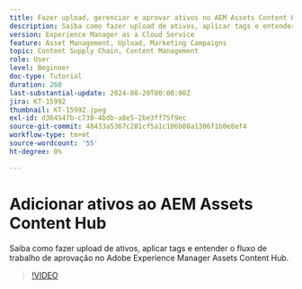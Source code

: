 ```yaml
---
title: Fazer upload, gerenciar e aprovar ativos no AEM Assets Content Hub
description: Saiba como fazer upload de ativos, aplicar tags e entender o fluxo de trabalho de aprovação no Adobe Experience Manager Assets Content Hub.
version: Experience Manager as a Cloud Service
feature: Asset Management, Upload, Marketing Campaigns
topic: Content Supply Chain, Content Management
role: User
level: Beginner
doc-type: Tutorial
duration: 260
last-substantial-update: 2024-08-20T00:00:00Z
jira: KT-15992
thumbnail: KT-15992.jpeg
exl-id: d364547b-c738-4bdb-a8e5-2be3ff75f9ec
source-git-commit: 48433a5367c281cf5a1c106b08a1306f1b0e8ef4
workflow-type: tm+mt
source-wordcount: '55'
ht-degree: 0%

---
```


# Adicionar ativos ao AEM Assets Content Hub

Saiba como fazer upload de ativos, aplicar tags e entender o fluxo de trabalho de aprovação no Adobe Experience Manager Assets Content Hub.

>[!VIDEO](https://video.tv.adobe.com/v/3432980/?learn=on)
